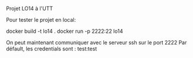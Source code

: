 Projet LO14 à l'UTT

Pour tester le projet en local:

docker build -t lo14 .
docker run -p 2222:22 lo14 

On peut maintenant communiquer avec le serveur ssh sur le port 2222
Par défault, les credentials sont : test:test
